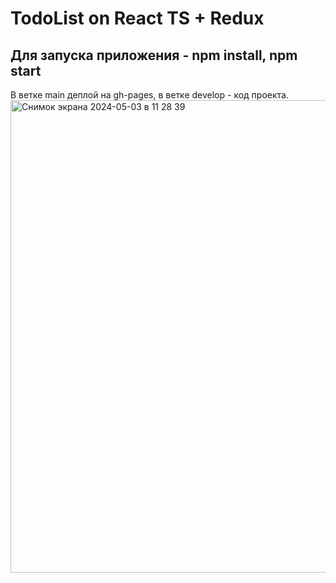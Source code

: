 <h1>TodoList on React TS + Redux</h1>
<h2>Для запуска приложения - npm install, npm start</h2>
В ветке main деплой на gh-pages, в ветке develop - код проекта. 
<img width="756" alt="Снимок экрана 2024-05-03 в 11 28 39" src="https://github.com/darikomarenko/react-ts/assets/121871839/88ae5db4-307a-4a94-8c87-726e7a8c6728">
